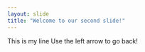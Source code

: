 ```yaml
---
layout: slide
title: "Welcome to our second slide!"
---
```

This is my line
Use the left arrow to go back!
